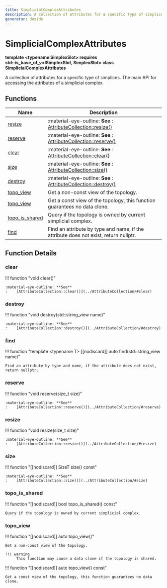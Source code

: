 ```yaml
---
title: SimplicialComplexAttributes
description: A collection of attributes for a specific type of simplices. The main API for accessing the attributes of a simplicial complex. 
generator: doxide
---
```



# SimplicialComplexAttributes

**template &lt;typename SimplexSlot&gt; requires std::is_base_of_v&lt;ISimplexSlot, SimplexSlot&gt; class SimplicialComplexAttributes**



A collection of attributes for a specific type of simplices. The main API for accessing the attributes of a simplicial complex.
 




## Functions

| Name | Description |
| ---- | ----------- |
| [resize](#resize) |  :material-eye-outline: **See** :    [AttributeCollection::resize()](../AttributeCollection/#resize)  |
| [reserve](#reserve) |  :material-eye-outline: **See** :    [AttributeCollection::reserve()](../AttributeCollection/#reserve)  |
| [clear](#clear) |  :material-eye-outline: **See** :    [AttributeCollection::clear()](../AttributeCollection/#clear)  |
| [size](#size) |  :material-eye-outline: **See** :    [AttributeCollection::size()](../AttributeCollection/#size)  |
| [destroy](#destroy) |  :material-eye-outline: **See** :    [AttributeCollection::destroy()](../AttributeCollection/#destroy)  |
| [topo_view](#topo_view) | Get a non-const view of the topology. |
| [topo_view](#topo_view) | Get a const view of the topology, this function guarantees no data clone.  |
| [topo_is_shared](#topo_is_shared) | Query if the topology is owned by current simplicial complex.  |
| [find](#find) | Find an attribute by type and name, if the attribute does not exist, return nullptr.  |

## Function Details

### clear<a name="clear"></a>
!!! function "void                clear()"

    
    
    :material-eye-outline: **See**
    :    [AttributeCollection::clear()](../AttributeCollection/#clear)
    
    

### destroy<a name="destroy"></a>
!!! function "void destroy(std::string_view name)"

    
    
    :material-eye-outline: **See**
    :    [AttributeCollection::destroy()](../AttributeCollection/#destroy)
    
    

### find<a name="find"></a>
!!! function "template &lt;typename T&gt; [[nodiscard]] auto find(std::string_view name)"

    
    
    Find an attribute by type and name, if the attribute does not exist, return nullptr.
         
    
    
    

### reserve<a name="reserve"></a>
!!! function "void                reserve(size_t size)"

    
    
    :material-eye-outline: **See**
    :    [AttributeCollection::reserve()](../AttributeCollection/#reserve)
    
    

### resize<a name="resize"></a>
!!! function "void                resize(size_t size)"

    
    
    :material-eye-outline: **See**
    :    [AttributeCollection::resize()](../AttributeCollection/#resize)
    
    

### size<a name="size"></a>
!!! function "[[nodiscard]] SizeT size() const"

    
    
    :material-eye-outline: **See**
    :    [AttributeCollection::size()](../AttributeCollection/#size)
    
    

### topo_is_shared<a name="topo_is_shared"></a>
!!! function "[[nodiscard]] bool topo_is_shared() const"

    
    
    Query if the topology is owned by current simplicial complex.
         
    
    
    

### topo_view<a name="topo_view"></a>
!!! function "[[nodiscard]] auto topo_view()"

    
    
    Get a non-const view of the topology.
    
    !!! warning
         This function may cause a data clone if the topology is shared.
        
    

!!! function "[[nodiscard]] auto topo_view() const"

    
    
    Get a const view of the topology, this function guarantees no data clone.
         
    
    
    

